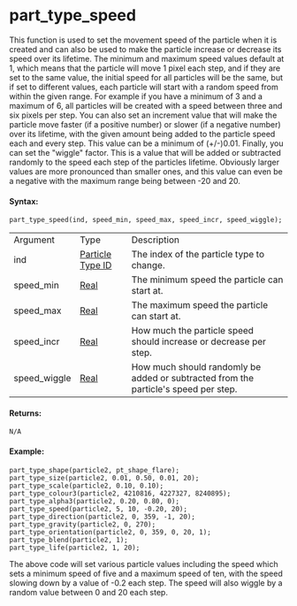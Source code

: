 # part_type_speed

This function is used to set the movement speed of the particle when it
is created and can also be used to make the particle increase or
decrease its speed over its lifetime. The minimum and maximum speed
values default at 1, which means that the particle will move 1 pixel
each step, and if they are set to the same value, the initial speed for
all particles will be the same, but if set to different values, each
particle will start with a random speed from within the given range. For
example if you have a minimum of 3 and a maximum of 6, all particles
will be created with a speed between three and six pixels per step. You
can also set an increment value that will make the particle move faster
(if a positive number) or slower (if a negative number) over its
lifetime, with the given amount being added to the particle speed each
and every step. This value can be a minimum of (+/-)0.01. Finally, you
can set the "wiggle" factor. This is a value that will be added or
subtracted randomly to the speed each step of the particles lifetime.
Obviously larger values are more pronounced than smaller ones, and this
value can even be a negative with the maximum range being between -20
and 20.

#### Syntax:

``` gml
part_type_speed(ind, speed_min, speed_max, speed_incr, speed_wiggle);
```

|              |                                                                                                                                |                                                                                     |
|--------------|--------------------------------------------------------------------------------------------------------------------------------|-------------------------------------------------------------------------------------|
| Argument     | Type                                                                                                                           | Description                                                                         |
| ind          |  [Particle Type ID](../../../../../../GameMaker_Language/GML_Reference/Drawing/Particles/Particle_Types/part_type_create)  | The index of the particle type to change.                                           |
| speed_min    |  [Real](../../../../../../GameMaker_Language/GML_Overview/Data_Types)                                                      | The minimum speed the particle can start at.                                        |
| speed_max    |  [Real](../../../../../../GameMaker_Language/GML_Overview/Data_Types)                                                      | The maximum speed the particle can start at.                                        |
| speed_incr   |  [Real](../../../../../../GameMaker_Language/GML_Overview/Data_Types)                                                      | How much the particle speed should increase or decrease per step.                   |
| speed_wiggle |  [Real](../../../../../../GameMaker_Language/GML_Overview/Data_Types)                                                      | How much should randomly be added or subtracted from the particle's speed per step. |

#### Returns:

``` gml
N/A
```

#### Example:

``` gml
part_type_shape(particle2, pt_shape_flare);
part_type_size(particle2, 0.01, 0.50, 0.01, 20);
part_type_scale(particle2, 0.10, 0.10);
part_type_colour3(particle2, 4210816, 4227327, 8240895);
part_type_alpha3(particle2, 0.20, 0.80, 0);
part_type_speed(particle2, 5, 10, -0.20, 20);
part_type_direction(particle2, 0, 359, -1, 20);
part_type_gravity(particle2, 0, 270);
part_type_orientation(particle2, 0, 359, 0, 20, 1);
part_type_blend(particle2, 1);
part_type_life(particle2, 1, 20);
```

The above code will set various particle values including the speed
which sets a minimum speed of five and a maximum speed of ten, with the
speed slowing down by a value of -0.2 each step. The speed will also
wiggle by a random value between 0 and 20 each step.
